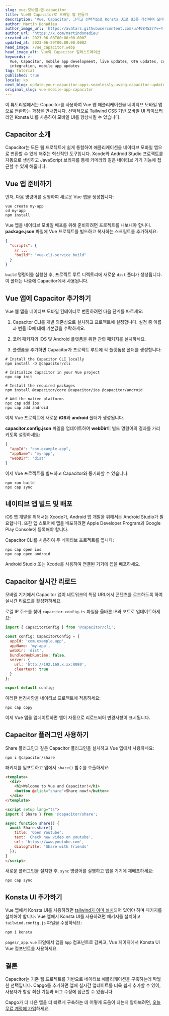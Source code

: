 ```yaml
---
slug: vue-모바일-앱-capacitor
title: Vue와 Capacitor로 모바일 앱 만들기
description: 'Vue, Capacitor, 그리고 선택적으로 Konsta UI로 UI를 개선하여 모바일 앱을 만드는 방법을 알아보세요.'
author: Martin Donadieu
author_image_url: 'https://avatars.githubusercontent.com/u/4084527?v=4'
author_url: 'https://x.com/martindonadieu'
created_at: 2023-06-08T00:00:00.000Z
updated_at: 2023-06-29T00:00:00.000Z
head_image: /vue_capacitor.webp
head_image_alt: Vue와 Capacitor 일러스트레이션
keywords: >-
  Vue, Capacitor, mobile app development, live updates, OTA updates, continuous
  integration, mobile app updates
tag: Tutorial
published: true
locale: ko
next_blog: update-your-capacitor-apps-seamlessly-using-capacitor-updater
original_slug: vue-mobile-app-capacitor
---
```

이 튜토리얼에서는 Capacitor를 사용하여 Vue 웹 애플리케이션을 네이티브 모바일 앱으로 변환하는 과정을 안내합니다. 선택적으로 Tailwind CSS 기반 모바일 UI 라이브러리인 Konsta UI를 사용하여 모바일 UI를 향상시킬 수 있습니다.

## Capacitor 소개

Capacitor는 모든 웹 프로젝트에 쉽게 통합하여 애플리케이션을 네이티브 모바일 앱으로 변환할 수 있게 해주는 혁신적인 도구입니다. Xcode와 Android Studio 프로젝트를 자동으로 생성하고 JavaScript 브리지를 통해 카메라와 같은 네이티브 기기 기능에 접근할 수 있게 해줍니다.

## Vue 앱 준비하기

먼저, 다음 명령어를 실행하여 새로운 Vue 앱을 생성합니다:

```shell
vue create my-app
cd my-app
npm install
```

Vue 앱을 네이티브 모바일 배포를 위해 준비하려면 프로젝트를 내보내야 합니다. **package.json** 파일에 Vue 프로젝트를 빌드하고 복사하는 스크립트를 추가하세요:

```json
{
  "scripts": {
    // ...
    "build": "vue-cli-service build"
  }
}
```

`build` 명령어를 실행한 후, 프로젝트 루트 디렉토리에 새로운 `dist` 폴더가 생성됩니다. 이 폴더는 나중에 Capacitor에서 사용됩니다.

## Vue 앱에 Capacitor 추가하기

Vue 웹 앱을 네이티브 모바일 컨테이너로 변환하려면 다음 단계를 따르세요:

1. Capacitor CLI를 개발 의존성으로 설치하고 프로젝트에 설정합니다. 설정 중 이름과 번들 ID에 대해 기본값을 수락하세요.

2. 코어 패키지와 iOS 및 Android 플랫폼을 위한 관련 패키지를 설치하세요.

3. 플랫폼을 추가하면 Capacitor가 프로젝트 루트에 각 플랫폼용 폴더를 생성합니다:

```shell
# Install the Capacitor CLI locally
npm install -D @capacitor/cli

# Initialize Capacitor in your Vue project
npx cap init

# Install the required packages
npm install @capacitor/core @capacitor/ios @capacitor/android

# Add the native platforms
npx cap add ios
npx cap add android
```

이제 Vue 프로젝트에 새로운 **iOS**와 **android** 폴더가 생성됩니다.

**capacitor.config.json** 파일을 업데이트하여 **webDir**이 빌드 명령어의 결과를 가리키도록 설정하세요:

```json
{
  "appId": "com.example.app",
  "appName": "my-app",
  "webDir": "dist"
}
```

이제 Vue 프로젝트를 빌드하고 Capacitor와 동기화할 수 있습니다:

```shell
npm run build
npx cap sync
```

## 네이티브 앱 빌드 및 배포

iOS 앱 개발을 위해서는 Xcode가, Android 앱 개발을 위해서는 Android Studio가 필요합니다. 또한 앱 스토어에 앱을 배포하려면 Apple Developer Program과 Google Play Console에 등록해야 합니다.

Capacitor CLI를 사용하여 두 네이티브 프로젝트를 엽니다:

```shell
npx cap open ios
npx cap open android
```

Android Studio 또는 Xcode를 사용하여 연결된 기기에 앱을 배포하세요.

## Capacitor 실시간 리로드

모바일 기기에서 Capacitor 앱이 네트워크의 특정 URL에서 콘텐츠를 로드하도록 하여 실시간 리로드를 활성화하세요.

로컬 IP 주소를 찾아 `capacitor.config.ts` 파일을 올바른 IP와 포트로 업데이트하세요:

```javascript
import { CapacitorConfig } from '@capacitor/cli';

const config: CapacitorConfig = {
  appId: 'com.example.app',
  appName: 'my-app',
  webDir: 'dist',
  bundledWebRuntime: false,
  server: {
    url: 'http://192.168.x.xx:8080',
    cleartext: true
  }
};

export default config;
```

이러한 변경사항을 네이티브 프로젝트에 적용하세요:

```shell
npx cap copy
```

이제 Vue 앱을 업데이트하면 앱이 자동으로 리로드되어 변경사항이 표시됩니다.

## Capacitor 플러그인 사용하기

Share 플러그인과 같은 Capacitor 플러그인을 설치하고 Vue 앱에서 사용하세요:

```shell
npm i @capacitor/share
```

패키지를 임포트하고 앱에서 `share()` 함수를 호출하세요:

```html
<template>
  <div>
    <h1>Welcome to Vue and Capacitor!</h1>
    <button @click="share">Share now!</button>
  </div>
</template>

<script setup lang="ts">
import { Share } from '@capacitor/share';

async function share() {
  await Share.share({
    title: 'Open Youtube',
    text: 'Check new video on youtube',
    url: 'https://www.youtube.com',
    dialogTitle: 'Share with friends'
  });
}
</script>
```

새로운 플러그인을 설치한 후, `sync` 명령어를 실행하고 앱을 기기에 재배포하세요:

```
npx cap sync
```

## Konsta UI 추가하기

Vue 앱에서 Konsta UI를 사용하려면 [tailwind가 이미 설치](https://tailwindcss.com/docs/guides/vite/#vue)되어 있어야 하며 패키지를 설치해야 합니다:
Vue 앱에서 Konsta UI를 사용하려면 패키지를 설치하고 `tailwind.config.js` 파일을 수정하세요:

```shell
npm i konsta
```

`pages/_app.vue` 파일에서 앱을 `App` 컴포넌트로 감싸고, Vue 페이지에서 Konsta UI Vue 컴포넌트를 사용하세요.

## 결론

Capacitor는 기존 웹 프로젝트를 기반으로 네이티브 애플리케이션을 구축하는데 탁월한 선택입니다. Capgo를 추가하면 앱에 실시간 업데이트를 더욱 쉽게 추가할 수 있어, 사용자가 항상 최신 기능과 버그 수정에 접근할 수 있습니다.

Capgo가 더 나은 앱을 더 빠르게 구축하는 데 어떻게 도움이 되는지 알아보려면, [오늘 무료 계정에 가입](/register/)하세요.
